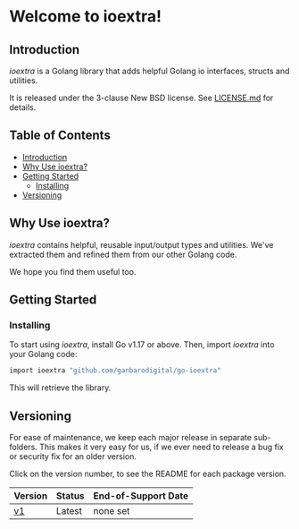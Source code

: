 # Welcome to ioextra!

## Introduction

_ioextra_ is a Golang library that adds helpful Golang io interfaces, structs and utilities.

It is released under the 3-clause New BSD license. See [LICENSE.md](LICENSE.md) for details.

## Table of Contents <!-- omit in toc -->

- [Introduction](#introduction)
- [Why Use ioextra?](#why-use-ioextra)
- [Getting Started](#getting-started)
  - [Installing](#installing)
- [Versioning](#versioning)

## Why Use ioextra?

_ioextra_ contains helpful, reusable input/output types and utilities. We've extracted them and refined them from our other Golang code.

We hope you find them useful too.

## Getting Started

### Installing

To start using _ioextra_, install Go v1.17 or above. Then, import _ioextra_ into your Golang code:

```sh
import ioextra "github.com/ganbarodigital/go-ioextra"
```

This will retrieve the library.

## Versioning

For ease of maintenance, we keep each major release in separate sub-folders. This makes it very easy for us, if we ever need to release a bug fix or security fix for an older version.

Click on the version number, to see the README for each package version.

Version            | Status | End-of-Support Date
-------------------|--------|--------------------
[v1](v1/README.md) | Latest | none set